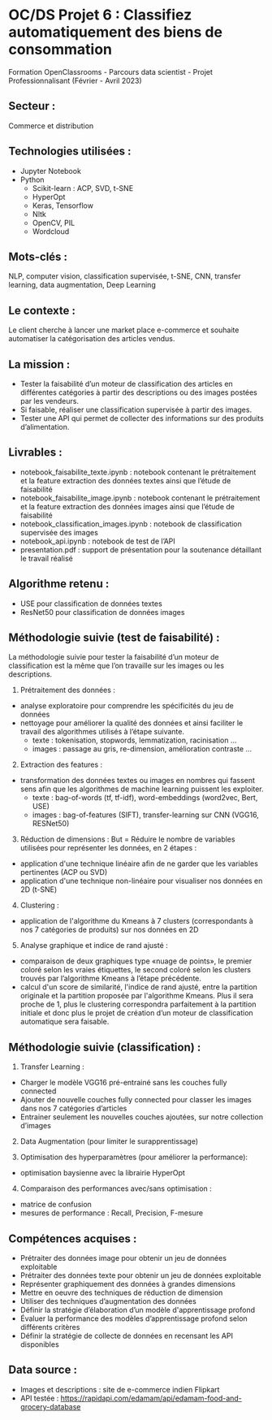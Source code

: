 # OC/DS Projet 6 : Classifiez automatiquement des biens de consommation
Formation OpenClassrooms - Parcours data scientist - Projet Professionnalisant (Février - Avril 2023)

## Secteur : 
Commerce et distribution

## Technologies utilisées : 
  * Jupyter Notebook
  * Python
    - Scikit-learn : ACP, SVD, t-SNE
    - HyperOpt
    - Keras, Tensorflow
    - Nltk
    - OpenCV, PIL
    - Wordcloud
      
## Mots-clés : 
NLP, computer vision, classification supervisée, t-SNE, CNN, transfer learning, data augmentation, Deep Learning

## Le contexte : 
Le client cherche à lancer une market place e-commerce et souhaite automatiser la catégorisation des articles vendus.

## La mission : 
* Tester la faisabilité d’un moteur de classification des articles en différentes catégories à partir des descriptions ou des images postées par les vendeurs.
* Si faisable, réaliser une classification supervisée à partir des images.
* Tester une API qui permet de collecter des informations sur des produits d’alimentation.

## Livrables :
* notebook_faisabilite_texte.ipynb : notebook contenant le prétraitement et la feature extraction des données textes ainsi que l’étude de faisabilité
* notebook_faisabilite_image.ipynb : notebook contenant le prétraitement et la feature extraction des données images ainsi que l’étude de faisabilité
* notebook_classification_images.ipynb : notebook de classification supervisée des images
* notebook_api.ipynb : notebook de test de l’API
* presentation.pdf : support de présentation pour la soutenance détaillant le travail réalisé

## Algorithme retenu : 
* USE pour classification de données textes
* ResNet50 pour classification de données images 

## Méthodologie suivie (test de faisabilité) : 
La méthodologie suivie pour tester la faisabilité d’un moteur de classification est la même que l’on travaille sur les images ou les descriptions. 

1. Prétraitement des données :
* analyse exploratoire pour comprendre les spécificités du jeu de données
* nettoyage pour améliorer la qualité des données et ainsi faciliter le travail des algorithmes utilisés à l’étape suivante.
	- texte : tokenisation, stopwords, lemmatization, racinisation ...
	- images : passage au gris, re-dimension, amélioration contraste ...

2. Extraction des features :
* transformation des données textes ou images en nombres qui fassent sens afin que les algorithmes de machine learning puissent les exploiter.
  - texte : bag-of-words (tf, tf-idf), word-embeddings (word2vec, Bert, USE)
  - images : bag-of-features (SIFT), transfer-learning sur CNN (VGG16, RESNet50)

3. Réduction de dimensions :
But = Réduire le nombre de variables utilisées pour représenter les données, en 2 étapes :
*  application d'une technique linéaire afin de ne garder que les variables pertinentes (ACP ou  SVD)
*  application d'une technique non-linéaire pour visualiser nos données en 2D (t-SNE)

4. Clustering :
*  application de l'algorithme du Kmeans à 7 clusters (correspondants à nos 7 catégories de produits) sur nos données en 2D

5. Analyse graphique et indice de rand ajusté :
* comparaison de deux graphiques type «nuage de points», le premier coloré selon les vraies étiquettes, le second coloré selon les clusters trouvés par l’algorithme Kmeans à l’étape précédente.
* calcul d'un score de similarité, l'indice de rand ajusté, entre la partition originale et la partition proposée par l'algorithme Kmeans. Plus il sera proche de 1, plus le clustering correspondra parfaitement à la partition initiale et donc plus le projet de création d’un moteur de classification automatique sera faisable.

## Méthodologie suivie (classification) :

1. Transfer Learning : 
* Charger le modèle VGG16 pré-entrainé sans les couches fully connected
* Ajouter de nouvelle couches fully connected pour classer les images dans nos 7 catégories d’articles
* Entrainer seulement les nouvelles couches ajoutées, sur notre collection d’images

2. Data Augmentation (pour limiter le surapprentissage)

3. Optimisation des hyperparamètres (pour améliorer la performance):
* optimisation baysienne avec la librairie HyperOpt

4. Comparaison des performances avec/sans optimisation :
* matrice de confusion
* mesures de performance : Recall, Precision, F-mesure

## Compétences acquises :  
* Prétraiter des données image pour obtenir un jeu de données exploitable
* Prétraiter des données texte pour obtenir un jeu de données exploitable
* Représenter graphiquement des données à grandes dimensions
* Mettre en oeuvre des techniques de réduction de dimension
* Utiliser des techniques d’augmentation des données
* Définir la stratégie d’élaboration d’un modèle d'apprentissage profond
*  Évaluer la performance des modèles d’apprentissage profond selon différents critères
* Définir la stratégie de collecte de données en recensant les API disponibles

## Data source : 
* Images et descriptions :  site de e-commerce indien Flipkart
* API testée : https://rapidapi.com/edamam/api/edamam-food-and-grocery-database
